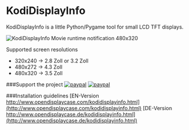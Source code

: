 # KodiDisplayInfo
KodiDisplayInfo is a little Python/Pygame tool for small LCD TFT displays.

![KodiDisplayInfo Movie runtime notification 480x320](http://www.opendisplaycase.com/fileadmin/images/opendisplaycase/kodidisplayinfo/kodidisplayinfo-2.png "KodiDisplayInfo Movie runtime notification 480x320")

Supported screen resolutions
* 320x240 -> 2.8 Zoll or 3.2 Zoll
* 480x272 -> 4.3 Zoll
* 480x320 -> 3.5 Zoll

###Support the project
[![paypal](https://www.paypalobjects.com/en_US/i/btn/btn_donateCC_LG.gif)](https://www.paypal.com/cgi-bin/webscr?cmd=_s-xclick&hosted_button_id=9Z7V23G7BDZYJ)
[![paypal](https://www.paypalobjects.com/de_DE/DE/i/btn/btn_donateCC_LG.gif)](https://www.paypal.com/cgi-bin/webscr?cmd=_s-xclick&hosted_button_id=9Z7V23G7BDZYJ)

###Installation guidelines
[EN-Version http://www.opendisplaycase.com/kodidisplayinfo.html](http://www.opendisplaycase.com/kodidisplayinfo.html)
[DE-Version http://www.opendisplaycase.de/kodidisplayinfo.html](http://www.opendisplaycase.de/kodidisplayinfo.html)

